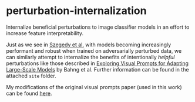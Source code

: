 # perturbation-internalization
Internalize beneficial perturbations to image classifier models in an effort to increase feature interpretability.

Just as we see in [Szegedy et al.](https://arxiv.org/abs/1906.00945) with models becoming increasingly performant and robust when trained on adversarially perturbed data, we can similarly attempt to internalize the benefits of intentionally *helpful* perturbations like those described in [Exploring Visual Prompts for Adapting Large-Scale Models](https://arxiv.org/abs/2203.17274) by Bahng et al. Further information can be found in the attached `site` folder.

My modifications of the original visual prompts paper (used in this work) can be found [here](https://github.com/Diatom33/visual_prompting).
